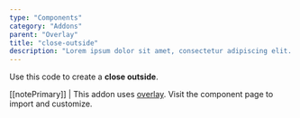 ```yaml
---
type: "Components"
category: "Addons"
parent: "Overlay"
title: "close-outside"
description: "Lorem ipsum dolor sit amet, consectetur adipiscing elit. Nunc tempus laoreet leo sit amet iaculis."
---
```


Use this code to create a **close outside**.

[[notePrimary]]
| This addon uses [overlay](/components/core/overlay). Visit the component page to import and customize.

<demo>
  <demovanilla src="vanilla/components/addons/overlay-close-outside">
  </demovanilla>
</demo>
